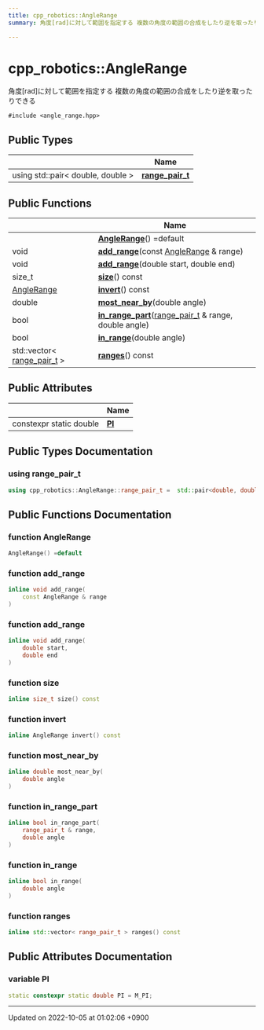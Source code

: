```yaml
---
title: cpp_robotics::AngleRange
summary: 角度[rad]に対して範囲を指定する 複数の角度の範囲の合成をしたり逆を取ったりできる 

---
```


# cpp_robotics::AngleRange



角度[rad]に対して範囲を指定する 複数の角度の範囲の合成をしたり逆を取ったりできる 


`#include <angle_range.hpp>`

## Public Types

|                | Name           |
| -------------- | -------------- |
| using std::pair< double, double > | **[range_pair_t](/cpp_robotics/doxybook/Classes/classcpp__robotics_1_1AngleRange/#using-range-pair-t)**  |

## Public Functions

|                | Name           |
| -------------- | -------------- |
| | **[AngleRange](/cpp_robotics/doxybook/Classes/classcpp__robotics_1_1AngleRange/#function-anglerange)**() =default |
| void | **[add_range](/cpp_robotics/doxybook/Classes/classcpp__robotics_1_1AngleRange/#function-add-range)**(const [AngleRange](/cpp_robotics/doxybook/Classes/classcpp__robotics_1_1AngleRange/) & range) |
| void | **[add_range](/cpp_robotics/doxybook/Classes/classcpp__robotics_1_1AngleRange/#function-add-range)**(double start, double end) |
| size_t | **[size](/cpp_robotics/doxybook/Classes/classcpp__robotics_1_1AngleRange/#function-size)**() const |
| [AngleRange](/cpp_robotics/doxybook/Classes/classcpp__robotics_1_1AngleRange/) | **[invert](/cpp_robotics/doxybook/Classes/classcpp__robotics_1_1AngleRange/#function-invert)**() const |
| double | **[most_near_by](/cpp_robotics/doxybook/Classes/classcpp__robotics_1_1AngleRange/#function-most-near-by)**(double angle) |
| bool | **[in_range_part](/cpp_robotics/doxybook/Classes/classcpp__robotics_1_1AngleRange/#function-in-range-part)**([range_pair_t](/cpp_robotics/doxybook/Classes/classcpp__robotics_1_1AngleRange/#using-range-pair-t) & range, double angle) |
| bool | **[in_range](/cpp_robotics/doxybook/Classes/classcpp__robotics_1_1AngleRange/#function-in-range)**(double angle) |
| std::vector< [range_pair_t](/cpp_robotics/doxybook/Classes/classcpp__robotics_1_1AngleRange/#using-range-pair-t) > | **[ranges](/cpp_robotics/doxybook/Classes/classcpp__robotics_1_1AngleRange/#function-ranges)**() const |

## Public Attributes

|                | Name           |
| -------------- | -------------- |
| constexpr static double | **[PI](/cpp_robotics/doxybook/Classes/classcpp__robotics_1_1AngleRange/#variable-pi)**  |

## Public Types Documentation

### using range_pair_t

```cpp
using cpp_robotics::AngleRange::range_pair_t =  std::pair<double, double>;
```


## Public Functions Documentation

### function AngleRange

```cpp
AngleRange() =default
```


### function add_range

```cpp
inline void add_range(
    const AngleRange & range
)
```


### function add_range

```cpp
inline void add_range(
    double start,
    double end
)
```


### function size

```cpp
inline size_t size() const
```


### function invert

```cpp
inline AngleRange invert() const
```


### function most_near_by

```cpp
inline double most_near_by(
    double angle
)
```


### function in_range_part

```cpp
inline bool in_range_part(
    range_pair_t & range,
    double angle
)
```


### function in_range

```cpp
inline bool in_range(
    double angle
)
```


### function ranges

```cpp
inline std::vector< range_pair_t > ranges() const
```


## Public Attributes Documentation

### variable PI

```cpp
static constexpr static double PI = M_PI;
```


-------------------------------

Updated on 2022-10-05 at 01:02:06 +0900
